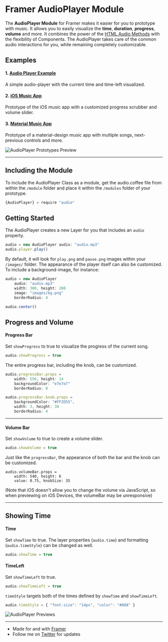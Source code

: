 # Framer AudioPlayer Module
The **AudioPlayer Module** for Framer makes it easier for you to prototype with music. It allows you to easily visualize the **time**, **duration**, **progress**, **volume** and more. It combines the power of the [HTML Audio Methods](http://www.w3schools.com/tags/ref_av_dom.asp) with the flexibility of Components. The AudioPlayer takes care of the common audio interactions for you, while remaining completely customizable. 

## Examples
#### 1. [Audio Player Example](http://share.framerjs.com/6nbgnpqlfmpi/)
A simple audio-player with the current time and time-left visualized.

#### 2. [iOS Music App](http://share.framerjs.com/pdh9twa91amo/)
Prototype of the iOS music app with a customized progress scrubber and volume slider.

#### 3. [Material Music App](http://share.framerjs.com/v68wxklica9y/)
Prototype of a material-design music app with multiple songs, next-previous controls and more.

![AudioPlayer Prototypes Preview](http://cl.ly/b4ga/audio-github-b.png)

---

## Including the Module
To include the AudioPlayer Class as a module, get the audio.coffee file from within the `/module` folder and place it within the `/modules` folder of your prototype. 

```javascript
{AudioPlayer} = require "audio"
```

## Getting Started

The AudioPlayer creates a new Layer for you that includes an `audio` property. 

```javascript
audio = new AudioPlayer audio: "audio.mp3"
audio.player.play()
```

By default, it will look for `play.png` and `pause.png` images within your `/images/` folder. The appearance of the player itself can also be customized. To include a background-image, for instance:

```javascript
audio = new AudioPlayer 
	audio: "audio.mp3"
	width: 300, height: 200
	image: "images/bg.png"
	borderRadius: 4

audio.center()
```

## Progress and Volume

#### Progress Bar
Set `showProgress` to true to visualize the progress of the current song.  
```javascript
audio.showProgress = true
```

The entire progress bar, including the knob, can be customized.
```javascript
audio.progressBar.props = 
	width: 556, height: 14
	backgroundColor: "e7e7e7"
	borderRadius: 0

audio.progressBar.knob.props = 
	backgroundColor: "#FF2D55", 
	width: 3, height: 30
	borderRadius: 4
```
---

#### Volume Bar
Set `showVolume` to true to create a volume slider.  
```javascript
audio.showVolume = true
```

Just like the `progressBar`, the appearance of both the bar and the knob can be customized.

```
audio.volumeBar.props = 
	width: 540, height: 6
	value: 0.75, knobSize: 35
```

(Note that iOS doesn't allow you to change the volume via JavaScript, so when previewing on iOS Devices, the volumeBar may be unresponsive)

---

## Showing Time

#### Time
Set `showTime` to true. The layer properties (`audio.time`) and formatting (`audio.timeStyle`) can be changed as well.
```javascript
audio.showTime = true
```

#### TimeLeft
Set `showTimeLeft` to true. 
```javascript
audio.showTimeLeft = true
```

`timeStyle` targets both of the times defined by `showTime` and `showTimeLeft`.
```javascript
audio.timeStyle = { "font-size": "14px", "color": "#888" }
```

![AudioPlayer Previews](http://cl.ly/b4v7/audio-banner-github.png)

---

- Made for and with [Framer](www.framerjs.com)
- Follow me on [Twitter](https://twitter.com/benjaminnathan/) for updates
